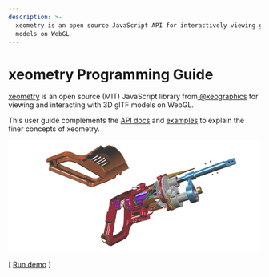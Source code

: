 ```yaml
---
description: >-
  xeometry is an open source JavaScript API for interactively viewing glTF
  models on WebGL
---
```


# xeometry Programming Guide

[xeometry](http://xeometry.org) is an open source \(MIT\) JavaScript library from[ @xeographics](https://twitter.com/xeographics) for viewing and interacting with 3D glTF models on WebGL.

This user guide complements the [API docs](http://xeometry.org/docs) and [examples](http://xeometry.org/examples) to explain the finer concepts of xeometry.

[![](/assets/transforms3.png)](http://xeolabs.com/xeometry/examples/#effects_transforming)

\[ [Run demo](http://xeolabs.com/xeometry/examples/#effects_transforming) \]

